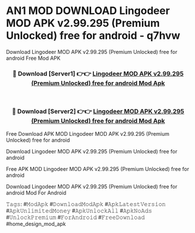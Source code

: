 # AN1 MOD DOWNLOAD Lingodeer MOD APK v2.99.295 (Premium Unlocked) free for android - q7hvw
Download Lingodeer MOD APK v2.99.295 (Premium Unlocked) free for android Free Mod APK

<div align="center">
<h3>🔴 Download [Server1] 👉👉 <a href="https://apk-comot.site?title=Lingodeer_MOD_APK_v2.99.295_(Premium_Unlocked)_free_for_android">Lingodeer MOD APK v2.99.295 (Premium Unlocked) free for android Mod Apk</a></h3><br>

<h3>🔴 Download [Server2] 👉👉 <a href="https://apk-comot.site?title=Lingodeer_MOD_APK_v2.99.295_(Premium_Unlocked)_free_for_android">Lingodeer MOD APK v2.99.295 (Premium Unlocked) free for android Mod Apk</a></h3>
</div>


Free Download APK MOD Lingodeer MOD APK v2.99.295 (Premium Unlocked) free for android

Download Lingodeer MOD APK v2.99.295 (Premium Unlocked) free for android 

Free APK MOD Lingodeer MOD APK v2.99.295 (Premium Unlocked) free for android 

Download Lingodeer MOD APK v2.99.295 (Premium Unlocked) free for android Mod For Android

𝚃𝚊𝚐𝚜: #𝙼𝚘𝚍𝙰𝚙𝚔 #𝙳𝚘𝚠𝚗𝚕𝚘𝚊𝚍𝙼𝚘𝚍𝙰𝚙𝚔 #𝙰𝚙𝚔𝙻𝚊𝚝𝚎𝚜𝚝𝚅𝚎𝚛𝚜𝚒𝚘𝚗 #𝙰𝚙𝚔𝚄𝚗𝚕𝚒𝚖𝚒𝚝𝚎𝚍𝙼𝚘𝚗𝚎𝚢 #𝙰𝚙𝚔𝚄𝚗𝚕𝚘𝚌𝚔𝙰𝚕𝚕 #𝙰𝚙𝚔𝙽𝚘𝙰𝚍𝚜 #𝚄𝚗𝚕𝚘𝚌𝚔𝙿𝚛𝚎𝚖𝚒𝚞𝚖 #𝙵𝚘𝚛𝙰𝚗𝚍𝚛𝚘𝚒𝚍 #𝙵𝚛𝚎𝚎𝙳𝚘𝚠𝚗𝚕𝚘𝚊𝚍 #home_design_mod_apk